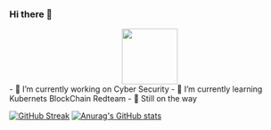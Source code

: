 ### Hi there 👋

<!--
**kkontheway/kkontheway** is a ✨ _special_ ✨ repository because its `README.md` (this file) appears on your GitHub profile.

Here are some ideas to get you started:
-->
<div id="header" align="center">
  <img src="https://giphy.com/embed/KpJ47gKe6b7v7xQyWj/video" width="100"/>
</div>
- 🔭 I’m currently working on Cyber Security
- 🌱 I’m currently learning Kubernets BlockChain Redteam
- 💬 Still on the way

[![GitHub Streak](https://streak-stats.demolab.com?user=kkontheway&theme=tokyonight)](https://git.io/streak-stats)
[![Anurag's GitHub stats](https://github-readme-stats.vercel.app/api?username=kkontheway)](https://github.com/anuraghazra/github-readme-stats)
